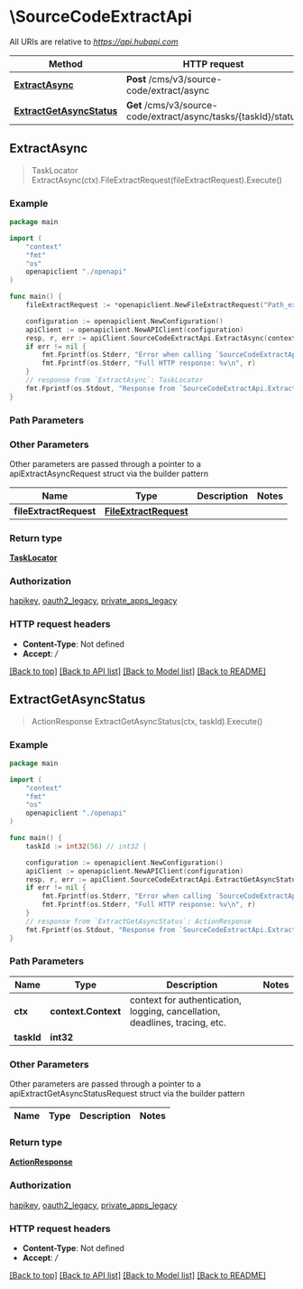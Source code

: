 # \SourceCodeExtractApi

All URIs are relative to *https://api.hubapi.com*

Method | HTTP request | Description
------------- | ------------- | -------------
[**ExtractAsync**](SourceCodeExtractApi.md#ExtractAsync) | **Post** /cms/v3/source-code/extract/async | 
[**ExtractGetAsyncStatus**](SourceCodeExtractApi.md#ExtractGetAsyncStatus) | **Get** /cms/v3/source-code/extract/async/tasks/{taskId}/status | 



## ExtractAsync

> TaskLocator ExtractAsync(ctx).FileExtractRequest(fileExtractRequest).Execute()



### Example

```go
package main

import (
    "context"
    "fmt"
    "os"
    openapiclient "./openapi"
)

func main() {
    fileExtractRequest := *openapiclient.NewFileExtractRequest("Path_example") // FileExtractRequest | 

    configuration := openapiclient.NewConfiguration()
    apiClient := openapiclient.NewAPIClient(configuration)
    resp, r, err := apiClient.SourceCodeExtractApi.ExtractAsync(context.Background()).FileExtractRequest(fileExtractRequest).Execute()
    if err != nil {
        fmt.Fprintf(os.Stderr, "Error when calling `SourceCodeExtractApi.ExtractAsync``: %v\n", err)
        fmt.Fprintf(os.Stderr, "Full HTTP response: %v\n", r)
    }
    // response from `ExtractAsync`: TaskLocator
    fmt.Fprintf(os.Stdout, "Response from `SourceCodeExtractApi.ExtractAsync`: %v\n", resp)
}
```

### Path Parameters



### Other Parameters

Other parameters are passed through a pointer to a apiExtractAsyncRequest struct via the builder pattern


Name | Type | Description  | Notes
------------- | ------------- | ------------- | -------------
 **fileExtractRequest** | [**FileExtractRequest**](FileExtractRequest.md) |  | 

### Return type

[**TaskLocator**](TaskLocator.md)

### Authorization

[hapikey](../README.md#hapikey), [oauth2_legacy](../README.md#oauth2_legacy), [private_apps_legacy](../README.md#private_apps_legacy)

### HTTP request headers

- **Content-Type**: Not defined
- **Accept**: */*

[[Back to top]](#) [[Back to API list]](../README.md#documentation-for-api-endpoints)
[[Back to Model list]](../README.md#documentation-for-models)
[[Back to README]](../README.md)


## ExtractGetAsyncStatus

> ActionResponse ExtractGetAsyncStatus(ctx, taskId).Execute()



### Example

```go
package main

import (
    "context"
    "fmt"
    "os"
    openapiclient "./openapi"
)

func main() {
    taskId := int32(56) // int32 | 

    configuration := openapiclient.NewConfiguration()
    apiClient := openapiclient.NewAPIClient(configuration)
    resp, r, err := apiClient.SourceCodeExtractApi.ExtractGetAsyncStatus(context.Background(), taskId).Execute()
    if err != nil {
        fmt.Fprintf(os.Stderr, "Error when calling `SourceCodeExtractApi.ExtractGetAsyncStatus``: %v\n", err)
        fmt.Fprintf(os.Stderr, "Full HTTP response: %v\n", r)
    }
    // response from `ExtractGetAsyncStatus`: ActionResponse
    fmt.Fprintf(os.Stdout, "Response from `SourceCodeExtractApi.ExtractGetAsyncStatus`: %v\n", resp)
}
```

### Path Parameters


Name | Type | Description  | Notes
------------- | ------------- | ------------- | -------------
**ctx** | **context.Context** | context for authentication, logging, cancellation, deadlines, tracing, etc.
**taskId** | **int32** |  | 

### Other Parameters

Other parameters are passed through a pointer to a apiExtractGetAsyncStatusRequest struct via the builder pattern


Name | Type | Description  | Notes
------------- | ------------- | ------------- | -------------


### Return type

[**ActionResponse**](ActionResponse.md)

### Authorization

[hapikey](../README.md#hapikey), [oauth2_legacy](../README.md#oauth2_legacy), [private_apps_legacy](../README.md#private_apps_legacy)

### HTTP request headers

- **Content-Type**: Not defined
- **Accept**: */*

[[Back to top]](#) [[Back to API list]](../README.md#documentation-for-api-endpoints)
[[Back to Model list]](../README.md#documentation-for-models)
[[Back to README]](../README.md)


